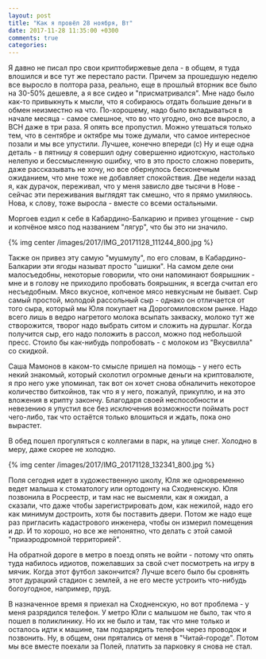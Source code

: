 ```yaml
---
layout: post
title: "Как я провёл 28 ноября, Вт"
date: 2017-11-28 11:35:00 +0300
comments: true
categories: 
---
```

Я давно не писал про свои криптобиржевые дела - в общем, я туда влошился и все тут же перестало расти. Причем за прошедшую неделю все выросло в полтора раза, реально, еще в прошлый вторник все было на 30-50% дешевле, а я все сидео и "присматривался". Мне надо было как-то привыкнуть к мысли, что я собираюсь отдать большие деньги в обмен неизместно на что. По-хорошему, надо было вкладываться в начале месяца - самое смешное, что во что угодно, оно все выросло, а BCH даже в три раза. Я опять все пропустил. Можно утешаться только тем, что в сентябре и октябре мы тоже думали, что самое интересное позали и мы все упустили. Лучшее, конечно впереди (с) Ну и еще одна деталь - в пятницу я совершил одну совершенно идиотскую, настолько нелепую и бессмысленную ошибку, что в это просто сложно поверить, даже рассказывать не хочу, но все обернулось бесконечным ожиданием, что мне тоже не добавляет спокойствия. Две недели назад я, как дурачок, переживал, что у меня зависло две тысячи в Нове - сейчас эти переживания выглядят так смешно, что я прямо умиляюсь. Нова, к слову, тоже выросла - вместе со всеми остальными.

Моргоев ездил к себе в Кабардино-Балкарию и привез угощение - сыр и копчёное мясо под названием "лягур", что бы это ни значило.

{% img center /images/2017/IMG_20171128_111244_800.jpg %}

Также он привез эту самую "мушмулу", по его словам, в Кабардино-Балкарии эти ягоды называт просто "шишки". На самом деле они малосъедобны, некоторые говорили, что они напоминают боярышник - мне и в голову не приходило пробовать боярышник, я всегда считал его несъедобным. Мясо вкусное, копченое мясо невкусным не бывает. Сыр самый простой, молодой рассольный сыр - однако он отличается от того сыра, который мы Юля покупает на Дорогомиловском рынке. Надо всего лишь в ведро нагретого молока всыпать закваску, молоко тут же створожится, творог надо выбрать ситом и сложить на дуршлаг. Когда получится сыр, его надо положить в рассол, можно под небольшой пресс. Стоило бы как-нибудь попробовать - с молоком из "Вкусвилла" со скидкой.

Саша Мамонов в каком-то смысле пришел на помощь - у него есть некий знакомый, который сколотил огромные деньги на криптовалюте, я про него уже упоминал, так вот он хочет снова обналичить некоторое количество биткойнов, так что я у него, пожалуй, прикуплю, и на это вложения в крипту закончу. Благодаря своей неспособности и невезению я упустил все без исключения возможности поймать рост чего-либо, так что остаётся только влошиться и ждать, пока оно вырастет.

В обед пошел прогуляться с коллегами в парк, на улице снег. Холодно в меру, даже скорее не холодно.

{% img center /images/2017/IMG_20171128_132341_800.jpg %}

Поля сегодня идет в художественную школу, Юля же одновременно ведет малыша к стоматологу или ортодонту на Сходненскую. Юля позвонила в Росреестр, и там нас не высмеяли, как я ожидал, а сказали, что даже чтобы зарегистрировать дом, как нежилой, надо его как минимум достроить, хотя бы поставить двери. Потом же надо еще раз пригласить кадастрового инженера, чтобы он измерил помещения и др. И то хорошо, но все же непонятно, что делать с этой самой "приаэродромной территорией".

На обратной дороге в метро в поезд опять не войти - потому что опять туда набилось идиотов, пожелавших за свой счет посмотреть на игру в мячик. Когда этот футбол закончится? Лучше всего было бы сровнять этот дурацкий стадион с землей, а не его месте устроить что-нибудь богоугодное, например, пруд.

В назначенное время я приехал на Сходненскую, но вот проблема - у меня разрядился телефон. У метро Юли с малышом не было, так что я пошел в поликлинику. Но их не было и там, так что мне только и осталось идти к машине, там подзарядить телефон через проводок и позвонить. Ну, в общем, они прятались от меня в "Читай-городе". Потом мы все вместе поехали за Полей, платить за парковку я снова не стал.